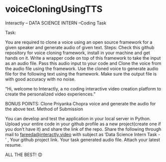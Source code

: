 # voiceCloningUsingTTS
Interactly – DATA SCIENCE INTERN –Coding Task
 
Task:
 
You are required to clone a voice using an open source framework for a given speaker and generate audio of given text. 
Steps:
Check this github repository for voice cloning framework, install in your machine and get hands on it.
Write a wrapper code on top of this framework to take the input as an audio file.
Pass this audio input to your code and Clone the voice from the audio file using the framework.
Use the cloned voice to generate audio file for the following text using the framework.
Make sure the output file is with good accuracy with no noise. 

“Hi, welcome to Interactly, a no coding interactive video creation platform to create the personalized video experiences.”

BONUS POINTS: Clone Priyanka Chopra voice and generate the audio for the above text.
Method of Submission
 
You can develop and test the application in your local server in Python.
Upload your entire code in your github profile as a new project(create one if you don’t have it) and share the link of the repo. 
Share the following through mail to fareeda@interactly.video with subject as ‘Data Science Intern Task - <Your name>’ , 
Your github project link.
Your task generated audio file.
Attach your latest resume.

ALL THE BEST! 😊
